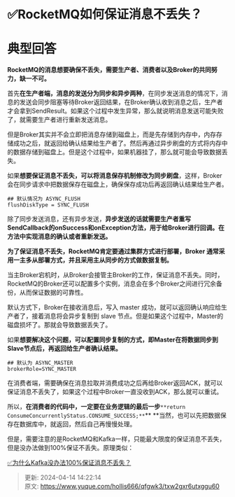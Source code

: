 # ✅RocketMQ如何保证消息不丢失？

# 典型回答


**RocketMQ的消息想要确保不丢失，需要生产者、消费者以及Broker的共同努力，缺一不可。**



首先**在生产者端，消息的发送分为同步和异步两种**，在同步发送消息的情况下，消息的发送会同步阻塞等待Broker返回结果，在Broker确认收到消息之后，生产者才会拿到SendResult。如果这个过程中发生异常，那么就说明消息发送可能失败了，就需要生产者进行重新发送消息。



但是Broker其实并不会立即把消息存储到磁盘上，而是先存储到内存中，内存存储成功之后，就返回给确认结果给生产者了。然后再通过异步刷盘的方式将内存中的数据存储到磁盘上。但是这个过程中，如果机器挂了，那么就可能会导致数据丢失。



如果**想要保证消息不丢失，可以将消息保存机制修改为同步刷盘**，这样，Broker会在同步请求中把数据保存在磁盘上，确保保存成功后再返回确认结果给生产者。



```plain
## 默认情况为 ASYNC_FLUSH 
flushDiskType = SYNC_FLUSH 
```



除了同步发送消息，还有异步发送，**异步发送的话就需要生产者重写SendCallback的onSuccess和onException方法，用于给Broker进行回调。在方法中实现消息的确认或者重新发送。**



**为了保证消息不丢失，RocketMQ肯定要通过集群方式进行部署，Broker 通常采用一主多从部署方式，并且采用主从同步的方式做数据复制。**



当主Broker宕机时，从Broker会接管主Broker的工作，保证消息不丢失。同时，RocketMQ的Broker还可以配置多个实例，消息会在多个Broker之间进行冗余备份，从而保证数据的可靠性。



默认方式下，Broker在接收消息后，写入 master 成功，就可以返回确认响应给生产者了，接着消息将会异步复制到 slave 节点。但是如果这个过程中，Master的磁盘损坏了。那就会导致数据丢失了。



如果**想要解决这个问题，可以配置同步复制的方式，即Master在将数据同步到Slave节点后，再返回给生产者确认结果。**<font style="color:rgb(85, 85, 85);">  
</font>

```plain
## 默认为 ASYNC_MASTER
brokerRole=SYNC_MASTER
```



在消费者端，需要确保在消息拉取并消费成功之后再给Broker返回ACK，就可以保证消息不丢失了，如果这个过程中Broker一直没收到ACK，那么就可以重试。



所以，**在消费者的代码中，一定要在业务逻辑的最后一步**`**return ConsumeConcurrentlyStatus.CONSUME_SUCCESS;**`** **当然，也可以先把数据保存在数据库中，就返回，然后自己再慢慢处理。



但是，需要注意的是RocketMQ和Kafka一样，只能最大限度的保证消息不丢失，但是没办法做到100%保证不丢失。原理类似：



[✅为什么Kafka没办法100%保证消息不丢失？](https://www.yuque.com/hollis666/qfgwk3/vwy7vz63qax9c7ab)



> 更新: 2024-04-14 14:22:14  
> 原文: <https://www.yuque.com/hollis666/qfgwk3/txw2gxr6utxggu60>